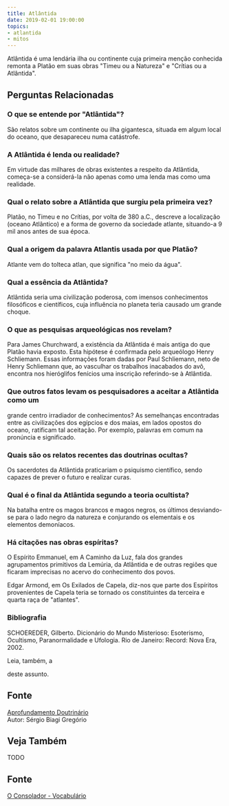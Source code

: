 ```yaml
---
title: Atlântida
date: 2019-02-01 19:00:00
topics:
- atlantida
- mitos
---
```


Atlântida é uma lendária ilha ou continente cuja primeira menção conhecida
remonta a Platão em suas obras "Timeu ou a Natureza" e "Crítias ou a Atlântida".

## Perguntas Relacionadas

### O que se entende por "Atlântida"?
São relatos sobre um continente ou ilha gigantesca, situada em algum
local do oceano, que desapareceu numa catástrofe.

### A Atlântida é lenda ou realidade?
Em virtude das milhares de obras existentes a respeito da Atlântida,
começa-se a considerá-la não apenas como uma lenda mas como uma
realidade.

### Qual o relato sobre a Atlântida que surgiu pela primeira vez?
Platão, no Timeu e no Crítias, por volta de 380 a.C., descreve a
localização (oceano Atlântico) e a forma de governo da sociedade
atlante, situando-a 9 mil anos antes de sua época.

### Qual a origem da palavra Atlantis usada por que Platão?
Atlante vem do tolteca atlan, que significa "no meio da água".

### Qual a essência da Atlântida?
Atlântida seria uma civilização poderosa, com imensos conhecimentos
filosóficos e científicos, cuja influência no planeta teria causado um
grande choque.

### O que as pesquisas arqueológicas nos revelam?
Para James Churchward, a existência da Atlântida é mais antiga do que
Platão havia exposto. Esta hipótese é confirmada pelo arqueólogo Henry
Schliemann. Essas informações foram dadas por Paul Schliemann, neto de
Henry Schliemann que, ao vasculhar os trabalhos inacabados do avô,
encontra nos hieróglifos fenícios uma inscrição referindo-se à
Atlântida.

### Que outros fatos levam os pesquisadores a aceitar a Atlântida como um
grande centro irradiador de conhecimentos?
As semelhanças encontradas entre as civilizações dos egípcios e dos
maias, em lados opostos do oceano, ratificam tal aceitação. Por exemplo,
palavras em comum na pronúncia e significado.

### Quais são os relatos recentes das doutrinas ocultas?
Os sacerdotes da Atlântida praticariam o psiquismo científico, sendo
capazes de prever o futuro e realizar curas.

### Qual é o final da Atlântida segundo a teoria ocultista?
Na batalha entre os magos brancos e magos negros, os últimos
desviando-se para o lado negro da natureza e conjurando os elementais e
os elementos demoníacos.

### Há citações nas obras espíritas?
O Espírito Emmanuel, em A Caminho da Luz, fala dos grandes
agrupamentos primitivos da Lemúria, da Atlântida e de outras regiões que
ficaram imprecisas no acervo do conhecimento dos povos.

Edgar Armond, em Os Exilados de Capela, diz-nos que parte dos
Espíritos provenientes de Capela teria se tornado os constituintes da
terceira e quarta raça de "atlantes".

### Bibliografia
SCHOEREDER, Gilberto. Dicionário do Mundo Misterioso: Esoterismo,
Ocultismo, Paranormalidade e Ufologia. Rio de Janeiro: Record: Nova Era,
2002.

Leia, também, a

deste assunto.

## Fonte
[Aprofundamento Doutrinário](https://sites.google.com/view/aprofundamentodoutrinario/atlântida)  
Autor: Sérgio Biagi Gregório


## Veja Também
TODO

## Fonte
[O Consolador - Vocabulário](http://www.oconsolador.com.br/linkfixo/vocabulario/principal.html)
